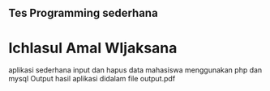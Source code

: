 ## Tes Programming sederhana
# Ichlasul Amal WIjaksana
aplikasi sederhana input dan hapus data mahasiswa 
menggunakan php dan mysql
Output hasil aplikasi didalam file output.pdf

